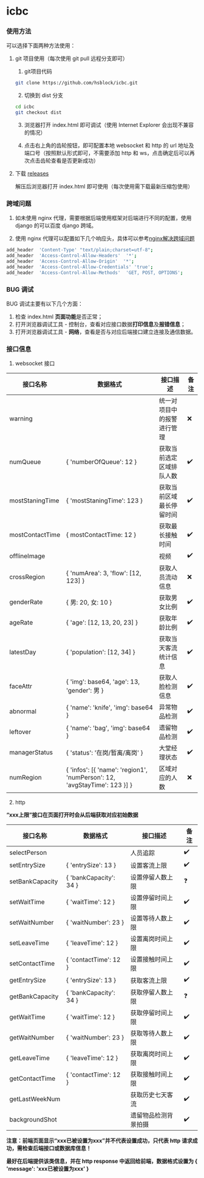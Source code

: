 # icbc

### 使用方法

可以选择下面两种方法使用：

1. git 项目使用（每次使用 git pull 远程分支即可）
   1. git项目代码

   ```bash
   git clone https://github.com/hsblock/icbc.git
   ```

   2. 切换到 dist 分支

   ```bash
   cd icbc
   git checkout dist
   ```

   3. 浏览器打开 index.html 即可调试（使用 Internet Explorer 会出现不兼容的情况）

   4. 点击右上角的齿轮按钮，即可配置本地 websocket 和 http 的 url 地址及端口号（按照默认形式即可，不需要添加 http 和 ws，点击确定后可以再次点击齿轮查看是否更新成功）

2. 下载 [releases](https://github.com/hsblock/icbc/releases/tag/dist)

   解压后浏览器打开 index.html 即可使用（每次使用需下载最新压缩包使用）

### 跨域问题

1. 如未使用 nginx 代理，需要根据后端使用框架对后端进行不同的配置，使用 django 的可以百度 django 跨域。

2. 使用 nginx 代理可以配置如下几个响应头，具体可以参考[nginx解决跨域问题](https://segmentfault.com/a/1190000019227927?utm_source=tag-newest)

```bash
add_header  'Content-Type' "text/plain;charset=utf-8"; 
add_header  'Access-Control-Allow-Headers'  '*';
add_header  'Access-Control-Allow-Origin'  '*';
add_header  'Access-Control-Allow-Credentials' 'true';
add_header  'Access-Control-Allow-Methods'  'GET, POST, OPTIONS';
```

### BUG 调试

BUG 调试主要有以下几个方面：

1. 检查 index.html **页面功能**是否正常；
2. 打开浏览器调试工具 - 控制台，查看对应接口数据**打印信息**及**报错信息**；
3. 打开浏览器调试工具 - **网络**，查看是否与对应后端接口建立连接及通信数据。

### 接口信息

1. websocket 接口

| 接口名称 | 数据格式 | 接口描述 | 备注 |
| ---- | ---- | ---- | ---- |
| warning |      | 统一对项目中的报警进行管理 | :x: |
| numQueue | { 'numberOfQueue': 12 } | 获取当前选定区域排队人数 | :heavy_check_mark: |
| mostStaningTime | { 'mostStaningTime': 123 } | 获取当前区域最长停留时间 | :heavy_check_mark: |
| mostContactTime | { mostContactTime: 12 } | 获取最长接触时间 | :heavy_check_mark: |
| offlineImage |  | 视频 | :heavy_check_mark: |
| crossRegion | { 'numArea': 3, 'flow': [12, 123] } | 获取人员流动信息 | :x: |
| genderRate | { 男: 20, 女: 10 } | 获取男女比例 | :heavy_check_mark: |
| ageRate | { 'age': [12, 13, 20, 23] } | 获取年龄比例 | :heavy_check_mark: |
| latestDay | { 'population': [12, 34] } | 获取当天客流统计信息 | :heavy_check_mark: |
| faceAttr | { 'img': base64, 'age': 13, 'gender': 男 } | 获取人脸检测信息 | :heavy_check_mark: |
| abnormal | { 'name': 'knife', 'img': base64 } | 异常物品检测 | :heavy_check_mark: |
| leftover | { 'name': 'bag', 'img': base64 } | 遗留物品检测 | :heavy_check_mark: |
| managerStatus | { 'status': '在岗/暂离/离岗' } | 大堂经理状态 | :heavy_check_mark: |
| numRegion | { 'infos': [{ 'name': 'region1', 'numPerson': 12, 'avgStayTime': 123 }] } | 区域对应的人数 | :x: |

2. http

**“xxx上限”接口在页面打开时会从后端获取对应初始数据**

| 接口名称        | 数据格式               | 接口描述             | 备注               |
| --------------- | ---------------------- | -------------------- | ------------------ |
| selectPerson    |                        | 人员追踪             | :heavy_check_mark: |
| setEntrySize    | { 'entrySize': 13 }    | 设置客流上限         | :heavy_check_mark: |
| setBankCapacity | { 'bankCapacity': 34 } | 设置停留人数上限     | :question:         |
| setWaitTime     | { 'waitTime': 12 }     | 设置停留时间上限     | :heavy_check_mark: |
| setWaitNumber   | { 'waitNumber': 23 }   | 设置等待人数上限     | :heavy_check_mark: |
| setLeaveTime    | { 'leaveTime': 12 }    | 设置离岗时间上限     | :heavy_check_mark: |
| setContactTime  | { 'contactTime': 12 }  | 设置接触时间上限     | :heavy_check_mark: |
| getEntrySize    | { 'entrySize': 13 }    | 获取客流上限         | :heavy_check_mark: |
| getBankCapacity | { 'bankCapacity': 34 } | 获取停留人数上限     | :question:         |
| getWaitTime     | { 'waitTime': 12 }     | 获取停留时间上限     | :heavy_check_mark: |
| getWaitNumber   | { 'waitNumber': 23 }   | 获取等待人数上限     | :heavy_check_mark: |
| getLeaveTime    | { 'leaveTime': 12 }    | 获取离岗时间上限     | :heavy_check_mark: |
| getContactTime  | { 'contactTime': 12 }  | 获取接触时间上限     | :heavy_check_mark: |
| getLastWeekNum  |                        | 获取历史七天客流     | :heavy_check_mark: |
| backgroundShot  |                        | 遗留物品检测背景拍摄 | :heavy_check_mark: |

**注意：前端页面显示“xxx已被设置为xxx”并不代表设置成功，只代表 http 请求成功，需检查后端接口或数据库信息！**

**最好在后端提供该类信息，并在 http response 中返回给前端，数据格式设置为 { 'message': 'xxx已被设置为xxx' }**
